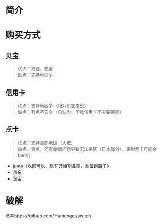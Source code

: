 # 简介
# 购买方式
## 贝宝
> 优点：方便，安全 \
> 缺点：支持地区少
## 信用卡
> 优点：支持地区多（相对贝宝来说）\
> 缺点：有点不安全（自认为，毕竟信用卡不需要密码）
## 点卡
> 优点：支持全部地区（大概）\
> 缺点：贵点，还有余额问题导致无法换区（日本除外），买到黑卡可能会ban机
- ~~jump~~（以前可以，现在开始割韭菜，准备跑路了）
- 京东
- 淘宝


# 破解
参考https://github.com/Humenger/switch

